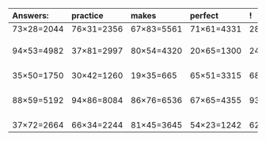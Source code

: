 | Answers: | practice | makes | perfect | ! |
| :--- | :--- | :--- | :--- | :--- |
| 73×28=2044 | 76×31=2356 | 67×83=5561 | 71×61=4331 | 28×39=1092 | 
|   |   |   |   |   | 
|   |   |   |   |   | 
|   |   |   |   |   | 
| 94×53=4982 | 37×81=2997 | 80×54=4320 | 20×65=1300 | 24×19=456 | 
|   |   |   |   |   | 
|   |   |   |   |   | 
|   |   |   |   |   | 
|   |   |   |   |   | 
| 35×50=1750 | 30×42=1260 | 19×35=665 | 65×51=3315 | 68×97=6596 | 
|   |   |   |   |   | 
|   |   |   |   |   | 
|   |   |   |   |   | 
|   |   |   |   |   | 
| 88×59=5192 | 94×86=8084 | 86×76=6536 | 67×65=4355 | 93×50=4650 | 
|   |   |   |   |   | 
|   |   |   |   |   | 
|   |   |   |   |   | 
|   |   |   |   |   | 
| 37×72=2664 | 66×34=2244 | 81×45=3645 | 54×23=1242 | 62×15=930 | 
